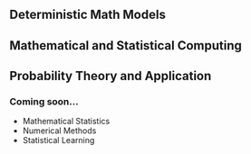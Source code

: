 ## Deterministic Math Models

## Mathematical and Statistical Computing

## Probability Theory and Application



### Coming soon...
- Mathematical Statistics
- Numerical Methods
- Statistical Learning

